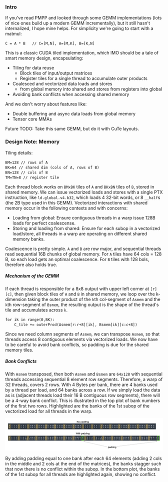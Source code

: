 ### Intro

If you've read PMPP and looked through some GEMM implementations (lots of nice ones build up a modern GEMM incrementally), but it still hasn't internalized, I hope mine helps. For simplicity we're going to start with a matmul:

```
C = A * B   // C=[M,N], A=[M,K], B=[K,N]
```

This is a classic CUDA tiled implementation, which IMO should be a tale of smart memory design, encapsulating:
- Tiling for data reuse
	- Block tiles of input/output matrices
	- Register tiles for a single thread to accumulate outer products
- Coalesced and vectorized data loads and stores
	- from global memory into shared and stores from registers into global
- Avoiding bank conflicts when accessing shared memory

And we don't worry about features like:
- Double buffering and async data loads from global memory
- Tensor core MMAs

Future TODO: Take this same GEMM, but do it with CuTe layouts.

### Design Note: Memory

Tiling details:

```
BM=128 // rows of A
BK=64 // shared dim (cols of A, rows of B)
BN=128 // cols of B
TM=TN=8 // register tile
```

Each thread block works on `BMxBK` tiles of `A` and `BKxBN` tiles of `B`, stored in shared memory. We can issue vectorized loads and stores with a single PTX instruction, like `ld.global.v4.b32`, which loads 4 32-bit words, or 8 `__half`s (the 2B type used in this GEMM). Vectorized interactions with shared memory occur in the following contexts and with concerns:
- Loading from global: Ensure contiguous threads in a warp issue 128B loads for perfect coalescense.
- Storing and loading from shared: Ensure for each subop in a vectorized load/store, all threads in a warp are operating on different shared memory banks.

Coalescence is pretty simple. `A` and `B` are row major, and sequential threads read sequential 16B chunks of global memory. For `A` tiles have 64 cols = 128 B, so each load gets an optimal coalescence. For `B` tiles with 128 bols, therefore also holds true.

##### Mechanism of the GEMM

If each thread is responsible for a 8x8 output with upper left corner at `[r][c]`, then given block tiles of `A` and `B` in shared memory, we loop over the k-dimension taking the outer product of the `k`th col-segment of `Asmem` and the `k`th row-segment of `Bsmem`, the resulting output is the shape of the thread's tile and accumulates across `k`.

```
for ik in range(0,BK):
	C_tile += outerProd(Asmem[r:r+8][ik], Bsmem[ik][c:c+8])
```

Since we need column segments of `Asmem`, we can transpose `Asmem`, so that threads access 8 contiguous elements via vectorized loads. We now have to be careful to avoid bank conflicts, so padding is due for the shared memory tiles. 

##### Bank Conflicts

With `Asmem` transposed, then both `Asmem` and `Bsmem` are `64x128` with sequential threads accessing sequential 8 element row segments. Therefore, a warp of 32 threads, covers 2 rows. With 4 Bytes per bank, there are 4 banks used by a thread per load, and 64 banks across a row. If we simply load the data as is (adjacent threads load their 16 B contiguous row segments), there will be a 4-way bank conflict. This is illustrated in the top plot of bank numbers of the first two rows. Highlighted are the banks of the 1st subop of the vectorized load for all threads in the warp.

![avoiding bank conflicts with padding](assets/bank_conflicts.png)

By adding padding equal to one bank after each 64 elements (adding 2 cols in the middle and 2 cols at the end of the matrices), the banks stagger such that now there is no conflict within the subop. In the bottom plot, the banks of the 1st subop for all threads are highlighted again, showing no conflict.






